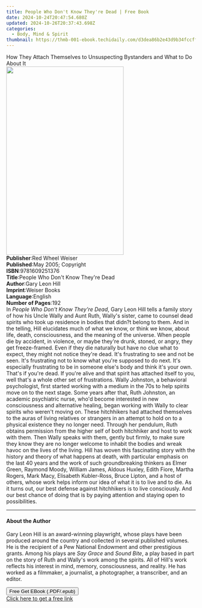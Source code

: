 ```yaml
---
title: People Who Don't Know They're Dead | Free Book
date: 2024-10-24T20:47:54.680Z
updated: 2024-10-26T20:37:43.698Z
categories:
  - Body, Mind & Spirit
thumbnail: https://thmb-001-ebook.techidaily.com/d3dea86b2e43d9b34fccff221bf0e4ed293050e3ac9d054de3c78f2636e9e085.jpg
---
```

<main id="book-container">
  <div class="flex flex-col">
    <div class="book-brief flex-1 py-6 px-4 sm:p-6 md:py-10 md:px-8">
      <!-- brief-->
      <div class="book-brief-main">
        How They Attach Themselves to Unsuspecting Bystanders and What to Do
        About It
      </div>
    </div>
    <div
      class="book-meta-info flex-1 grid gap-4 col-start-1 col-end-3 row-start-1 sm:mb-6 sm:grid-cols-4 lg:gap-6 lg:col-start-2 lg:row-end-6 lg:row-span-6 lg:mb-0"
    >
      <div
        class="book-meta-info-left place-content-center mt-4 p-4 text-sm leading-6 col-start-2 col-span-2 dark:text-slate-400"
      >
        <img
          class="w-full h-500 object-cover rounded-lg sm:h-255 sm:col-span-2 lg:col-span-full"
          src="https://img-001-ebook.techidaily.com/895c24a443ea614a299562d8832a537f7bdd6f50670ebdb36e3e8718c5443c6e.jpg"
          alt=""
          width="312"
          height="500"
        />
      </div>
      <div
        class="book-meta-info-right mt-2 col-start-1 row-start-2 col-span-3 self-center"
      >
        <!-- meta data  -->
        <div class="flex flex-col px-4 md:px-8">
          <div class="flex-1">
            <strong>Publisher</strong>:<span class="px-2"
              >Red Wheel Weiser</span
            >
          </div>
          <div class="flex-1">
            <strong>Published</strong>:<span class="px-2"
              >May 2005; Copyright</span
            >
          </div>
          <div class="flex-1">
            <strong>ISBN</strong>:<span class="px-2">9781609251376</span>
          </div>
          <div class="flex-1">
            <strong>Title</strong>:<span class="px-2"
              >People Who Don&#39;t Know They&#39;re Dead</span
            >
          </div>
          <div class="flex-1">
            <strong>Author</strong>:<span class="px-2">Gary Leon Hill</span>
          </div>
          <div class="flex-1">
            <strong>Imprint</strong>:<span class="px-2">Weiser Books</span>
          </div>
          <div class="flex-1">
            <strong>Language</strong>:<span class="px-2">English</span>
          </div>
          <div class="flex-1">
            <strong>Number of Pages</strong>:<span class="px-2">192</span>
          </div>
        </div>
      </div>
    </div>
    <div class="book-description flex-1 py-6 px-4 sm:p-6 md:py-10 md:px-8">
      <div class="book-description-main">
        <div accordion-content="" id="description">
          In <i>People Who Don't Know They're Dead</i>, Gary Leon Hill tells a
          family story of how his Uncle Wally and Aunt Ruth, Wally's sister,
          came to counsel dead spirits who took up residence in bodies that
          didn?t belong to them. And in the telling, Hill elucidates much of
          what we know, or think we know, about life, death, consciousness, and
          the meaning of the universe. When people die by accident, in violence,
          or maybe they're drunk, stoned, or angry, they get freeze-framed. Even
          if they die naturally but have no clue what to expect, they might not
          notice they're dead. It's frustrating to see and not be seen. It's
          frustrating not to know what you're supposed to do next. It's
          especially frustrating to be in someone else's body and think it's
          your own. That's if you're dead. If you're alive and that spirit has
          attached itself to you, well that's a whole other set of frustrations.
          Wally Johnston, a behavioral psychologist, first started working with
          a medium in the 70s to help spirits move on to the next stage. Some
          years after that, Ruth Johnston, an academic psychiatric nurse, who'd
          become interested in new consciousness and alternative healing, began
          working with Wally to clear spirits who weren't moving on. These
          hitchhikers had attached themselves to the auras of living relatives
          or strangers in an attempt to hold on to a physical existence they no
          longer need. Through her pendulum, Ruth obtains permission from the
          higher self of both hitchhiker and host to work with them. Then Wally
          speaks with them, gently but firmly, to make sure they know they are
          no longer welcome to inhabit the bodies and wreak havoc on the lives
          of the living. Hill has woven this fascinating story with the history
          and theory of what happens at death, with particular emphasis on the
          last 40 years and the work of such groundbreaking thinkers as Elmer
          Green, Raymond Moody, William James, Aldous Huxley, Edith Fiore,
          Martha Rogers, Mark Macy, Elisabeth Kubler-Ross, Bruce Lipton, and a
          host of others, whose work helps inform our idea of what it is to live
          and to die. As it turns out, our best defense against hitchhikers is
          to live consciously. And our best chance of doing that is by paying
          attention and staying open to possibilities.
        </div>
        <div class="accordion-fader"></div>
      </div>
    </div>
    <div class="book-excerpts flex-1 py-6 px-4 sm:p-6 md:py-10 md:px-8">
      <!-- excerpts-->
      <div class="book-excerpts-main">
        <hr />
        <h4 class="placeholder placeholder-heading">
          <span>About the Author</span>
        </h4>
        <p>
          Gary Leon Hill is an award-winning playwright, whose plays have been
          produced around the country and collected in several published
          volumes. He is the recipient of a Pew National Endowment and other
          prestigious grants. Among his plays are <i>Say Grace</i> and
          <i>Sound Bite</i>, a play based in part on the story of Ruth and
          Wally's work among the spirits. All of Hill's work reflects his
          interest in mind, memory, consciousness, and reality. He has worked as
          a filmmaker, a journalist, a photographer, a transcriber, and an
          editor.
        </p>
      </div>
    </div>
    <div
      class="book-about-author flex-1 py-6 px-4 sm:p-6 md:py-10 md:px-8"
    ></div>
    <div class="book-free-get flex-1 py-6 px-4 sm:p-6 md:py-10 md:px-8">
      <button
        id="btn-free-get"
        class="bg-blue-500 hover:bg-blue-700 text-white font-bold py-2 px-4 rounded"
      >
        Free Get EBook (.PDF/.epub)
      </button>
      <div id="countdown-display" class="px-2 text-lg mt-2"></div>
      <a
        id="free-link"
        class="hidden bg-blue-500 hover:bg-blue-700 text-white font-bold py-2 px-4 rounded"
        href="https://www.ebooks.com/en-us/book/1125952/people-who-don-t-know-they-re-dead/gary-leon-hill/"
        target="_blank"
        >Click here to get a free link</a
      >
    </div>
    <script>
      let countdownTime = 0;
      let countdownInterval = null;
      document
        .getElementById('btn-free-get')
        .addEventListener('click', startCountdown);
      function startCountdown() {
        countdownTime = new Date().getTime() + 60000 * 3;
        countdownInterval = setInterval(updateCountdown, 1000);
        document.getElementById('btn-free-get').disabled = true;
        document
          .getElementById('btn-free-get')
          .classList.add('bg-gray-500', 'cursor-not-allowed');
      }
      function updateCountdown() {
        let currentTime = new Date().getTime();
        let timeLeft = countdownTime - currentTime;
        let secondsLeft = Math.floor(timeLeft / 1000);
        document.getElementById('countdown-display').innerHTML =
          `Remaining time: ${secondsLeft} seconds.`;
        if (secondsLeft <= 0) {
          clearInterval(countdownInterval);
          document.getElementById('btn-free-get').classList.add('hidden');
          document.getElementById('free-link').classList.remove('hidden');
          document.getElementById('countdown-display').innerHTML = '';
        }
      }
    </script>
  </div>
</main>

<ins class="adsbygoogle"
      style="display:block"
      data-ad-client="ca-pub-7571918770474297"
      data-ad-slot="8358498916"
      data-ad-format="auto"
      data-full-width-responsive="true"></ins>
    